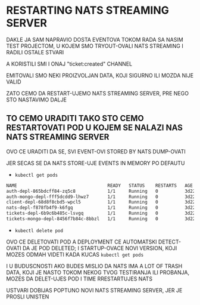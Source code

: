 # RESTARTING NATS STREAMING SERVER

DAKLE JA SAM NAPRAVIO DOSTA EVENTOVA TOKOM RADA SA NASIM TEST PROJECTOM, U KOJEM SMO TRYOUT-OVALI NATS STREAMING I RADILI OSTALE STVARI

A KORISTILI SMI I ONAJ "ticket:created" CHANNEL

EMITOVALI SMO NEKI PROIZVOLJAN DATA, KOJI SIGURNO ILI MOZDA NIJE VALID

ZATO CEMO DA RESTART-UJEMO NATS STREAMING SERVER, PRE NEGO STO NASTAVIMO DALJE

## TO CEMO URADITI TAKO STO CEMO RESTARTOVATI POD U KOJEM SE NALAZI NAS NATS STREAMING SERVER

OVO CE URADITI DA SE, SVI EVENT-OVI STORED BY NATS DUMP-OVATI

JER SECAS SE DA NATS STORE-UJE EVENTS IN MEMORY PO DEFAUTU

- `kubectl get pods`

```zsh
NAME                                  READY   STATUS    RESTARTS   AGE
auth-depl-865bdcff84-zq5c8            1/1     Running   0          3d22h
auth-mongo-depl-fff5dcdd9-lhwz7       1/1     Running   0          3d22h
client-depl-68d8f8cbd5-wpcl5          1/1     Running   0          3d22h
nats-depl-f878fb4f9-k6fgq             1/1     Running   0          3d22h
tickets-depl-6b9c6b485c-lsvgq         1/1     Running   0          3d22h
tickets-mongo-depl-8456f7b84c-8bbzl   1/1     Running   0          3d22h
```

- `kubectl delete pod `

OVO CE DELETOVATI POD A DEPLOYMENT CE AUTOMATSKI DETECT-OVATI DA JE POD DELETED; I STARTUP-OVACE NOVI VERSION, KOJI MOZES ODMAH VIDETI KADA KUCAS `kubectl get pods`

I U BUDUSCNOSTI AKO BUDES MISLIO DA NATS IMA A LOT OF TRASH DATA, KOJI JE NASTO TOKOM NEKOG TVOG TESTIRANJA ILI PROBANJA, MOZES DA DELET-UJES POD I TIME RRESTARTUJES NATS

USTVARI DOBIJAS POPTUNO NOVI NATS STREAMING SERVER, JER JE PROSLI UNISTEN
